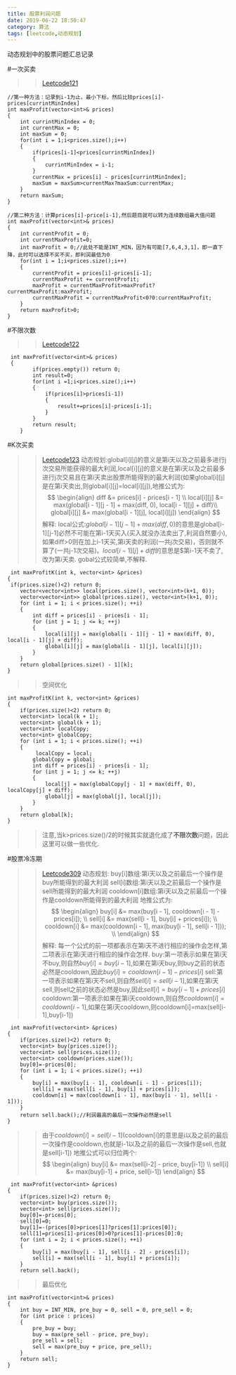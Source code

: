 ```yaml
---
title: 股票利润问题
date: 2019-06-22 18:50:47
category: 算法
tags: [leetcode,动态规划]
---
```


动态规划中的股票问题汇总记录
<!--more-->

#一次买卖
>>[Leetcode121](https://leetcode.com/problems/best-time-to-buy-and-sell-stock/
)

```
//第一种方法：记录到i-1为止，最小下标，然后比较prices[i]-prices[currintMinIndex]
int maxProfit(vector<int>& prices) 
{
	int currintMinIndex = 0;
	int currentMax = 0;
	int maxSum = 0;
	for(int i = 1;i<prices.size();i++)
	{
		if(prices[i-1]<prices[currintMinIndex])
		{
			currintMinIndex = i-1;
		}
		currentMax = prices[i] - prices[currintMinIndex];
		maxSum = maxSum>currentMax?maxSum:currentMax;
	}     
	return maxSum;
}
```
```
//第二种方法：计算prices[i]-price[i-1],然后题目就可以转为连续数组最大值问题
int maxProfit(vector<int>& prices) 
{
	int currentProfit = 0;
	int currentMaxProfit=0;
	int maxProfit = 0;//此处不能是INT_MIN，因为有可能[7,6,4,3,1]，即一直下降，此时可以选择不买不买，即利润最低为0
	for(int i = 1;i<prices.size();i++)
	{
		currentProfit = prices[i]-prices[i-1];
		currentMaxProfit += currentProfit;
		maxProfit = currentMaxProfit>maxProfit?currentMaxProfit:maxProfit;
		currentMaxProfit = currentMaxProfit<0?0:currentMaxProfit;
	}
	return maxProfit>0;
}
```

#不限次数
>>[Leetcode122](https://leetcode.com/problems/best-time-to-buy-and-sell-stock-ii/)

```
 int maxProfit(vector<int>& prices) 
 {
        if(prices.empty()) return 0;
        int result=0;
        for(int i =1;i<prices.size();i++)
        {
            if(prices[i]>prices[i-1])
            {
                result+=prices[i]-prices[i-1];
            }
        }
        return result;
    }
```

#K次买卖
>>[Leetcode123](https://leetcode.com/problems/best-time-to-buy-and-sell-stock-iii/)
动态规划:global[i][j]的意义是第i天以及之前最多进行j次交易所能获得的最大利润,local[i][j]的意义是在第i天以及之前最多进行j次交易且在第i天卖出股票所能得到的最大利润(如果global[i][j]是在第i天卖出,则global[i][j]=local[i][j]),地推公式为:
$$
\begin{align}
diff &= prices[i] - prices[i - 1] \\
local[i][j] &= max(global[i - 1][j - 1] + max(diff, 0), local[i - 1][j] + diff)\\
 global[i][j] &= max(global[i - 1][j], local[i][j]) \end{align}
$$
解释:
local公式:$global[i-1][j-1]+max(diff,0)$的意思是global[i-1][j-1]必然不可能在第i-1天买入(买入就没办法卖出了,利润自然要小),如果diff>0则在加上i-1天买,第i天卖的利润(一共j次交易)，否则就不算了(一共j-1次交易)。$local[i - 1][j] + diff$的意思是$第i-1天不卖了,改为第i天卖.
gobal公式较简单,不解释.

```
 int maxProfitK(int k, vector<int> &prices)
{
 if(prices.size()<2) return 0;       
    vector<vector<int>> local(prices.size(), vector<int>(k+1, 0));
    vector<vector<int>> global(prices.size(), vector<int>(k+1, 0));
    for (int i = 1; i < prices.size(); ++i)
    {
        int diff = prices[i] - prices[i - 1];
        for (int j = 1; j <= k; ++j)
        {
            local[i][j] = max(global[i - 1][j - 1] + max(diff, 0), local[i - 1][j] + diff);
            global[i][j] = max(global[i - 1][j], local[i][j]);
        }
    }
    return global[prices.size() - 1][k];
}
```

>>空间优化

```
int maxProfitK(int k, vector<int> &prices)
{
    if(prices.size()<2) return 0;
    vector<int> local(k + 1);
    vector<int> global(k + 1);
    vector<int> localCopy;
    vector<int> globalCopy;
    for (int i = 1; i < prices.size(); ++i)
    {
         localCopy = local;
        globalCopy = global;
        int diff = prices[i] - prices[i - 1];
        for (int j = 1; j <= k; ++j)
        {
            local[j] = max(globalCopy[j - 1] + max(diff, 0), localCopy[j] + diff);
            global[j] = max(global[j], local[j]);
        }
    }
    return global[k];
}
```
>>注意,当k>prices.size()/2的时候其实就退化成了**不限次数**问题，因此这里可以做一些优化.

#股票冷冻期
>>[Leetcode309](https://leetcode.com/problems/best-time-to-buy-and-sell-stock-with-cooldown/)
动态规划:
buy[i]数组:第i天以及之前最后一个操作是buy所能得到的最大利润
sell[i]数组:第i天以及之前最后一个操作是sell所能得到的最大利润
cooldown[i]数组:第i天以及之前最后一个操作是cooldown所能得到的最大利润
地推公式为:
$$
\begin{align}
        buy[i] &= max(buy[i - 1], cooldown[i - 1] - prices[i]); \\
        sell[i] &= max(sell[i - 1], buy[i] + prices[i]); \\
        cooldown[i] &= max(cooldown[i - 1], max(buy[i - 1], sell[i - 1])); \\
\end{align}
$$
解释:
每一个公式的前一项都表示在第i天不进行相应的操作会怎样,第二项表示在第i天进行相应的操作会怎样.
buy:第一项表示如果在第i天不buy,则自然$buy[i]=buy[i-1]$,如果在第i天buy,则buy之前的状态必然是cooldown,因此$buy[i]=cooldown[i-1]-prices[i]$
sell:第一项表示如果在第i天不sell,则自然$sell[i]=sell[i-1]$,如果在第i天sell,则sell之前的状态必然是buy,因此$sell[i]=buy[i-1]+prices[i]$
cooldown:第一项表示如果在第i天cooldown,则自然$cooldown[i]=cooldown[i-1]$,如果在第i天cooldown,则cooldown[i]=max(sell[i-1],buy[i-1])

```
 int maxProfit(vector<int> &prices)
{
    if(prices.size()<2) return 0;
    vector<int> buy(prices.size());
    vector<int> sell(prices.size());
    vector<int> cooldown(prices.size());
    buy[0]=-prices[0];
    for (int i = 1; i < prices.size(); ++i)
    {
        buy[i] = max(buy[i - 1], cooldown[i - 1] - prices[i]);
        sell[i] = max(sell[i - 1], buy[i] + prices[i]);
        cooldown[i] = max(cooldown[i - 1], max(buy[i - 1], sell[i - 1]));
    }
    return sell.back();//利润最高的最后一次操作必然是sell
}
```

>>由于$cooldown[i] = sell[i-1]$(cooldown[i]的意思是i以及之前的最后一次操作是cooldown,也就是i-1以及之前的最后一次操作是sell,也就是sell[i-1])
地推公式可以归位两个:
$$
\begin{align}
buy[i]  &= max(sell[i-2] - price, buy[i-1]) \\
sell[i] &= max(buy[i-1] + price, sell[i-1])
\end{align}
$$

```
 int maxProfit(vector<int> &prices)
{
    if(prices.size()<2) return 0;
    vector<int> buy(prices.size());
    vector<int> sell(prices.size());
    buy[0]=-prices[0];
    sell[0]=0;
    buy[1]=-(prices[0]>prices[1]?prices[1]:prices[0]);
    sell[1]=prices[1]-prices[0]>0?prices[1]-prices[0]:0;
    for (int i = 2; i < prices.size(); ++i)
    {
        buy[i] = max(buy[i - 1], sell[i - 2] - prices[i]);
        sell[i] = max(sell[i - 1], buy[i] + prices[i]);
    }
    return sell.back();
```
>>最后优化

```
int maxProfit(vector<int>& prices) 
{
    int buy = INT_MIN, pre_buy = 0, sell = 0, pre_sell = 0;
    for (int price : prices) 
    {
        pre_buy = buy;
        buy = max(pre_sell - price, pre_buy);
        pre_sell = sell;
        sell = max(pre_buy + price, pre_sell);
    }
    return sell;
}
```